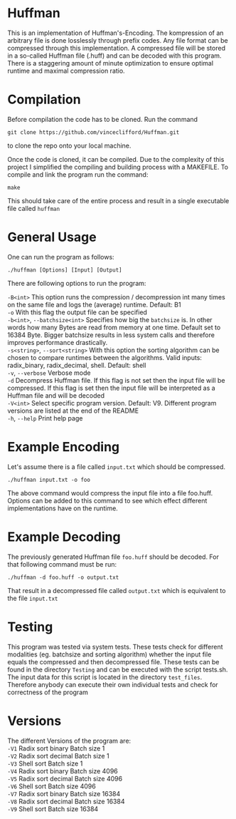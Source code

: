 # Huffman

This is an implementation of Huffman's-Encoding. The kompression of an arbitrary file is done losslessly through prefix codes. Any file format can be compressed through this implementation. A compressed file will be stored in a so-called Huffman file (.huff) and can be decoded with this program. There is a staggering amount of minute optimization to ensure optimal runtime and maximal compression ratio. 

# Compilation

Before compilation the code has to be cloned. Run the command 
````
git clone https://github.com/vinceclifford/Huffman.git
````
to clone the repo onto your local machine. 

Once the code is cloned, it can be compiled. Due to the complexity of this project I simplified the compiling and building process with a MAKEFILE. To compile and link the program run the command: 

````
make 
````
This should take care of the entire process and result in a single executable file called `huffman`

# General Usage

One can run the program as follows:
````
./huffman [Options] [Input] [Output]
````
There are following options to run the program: 

``-B<int>`` This option runs the compression / decompression int many times on the same file and logs the (average) runtime. Default: B1 <br />
`-o` With this flag the output file can be specified <br />
`-b<int>`, `--batchsize<int>` Specifies how big the `batchsize` is. In other words how many Bytes are read from memory at one time. Default set to 16384 Byte. Bigger batchsize results in less system calls and therefore improves performance drastically. <br />
`-s<string>`, `--sort<string>` With this option the sorting algorithm can be chosen to compare runtimes between the algorithms. Valid inputs: radix_binary, radix_decimal, shell. Default: shell <br />
`-v`, `--verbose` Verbose mode <br />
`-d` Decompress Huffman file. If this flag is not set then the input file will be compressed. If this flag is set then the input file will be interpreted as a Huffman file and will be decoded <br />
`-V<int>` Select specific program version. Default: V9. Different program versions are listed at the end of the README <br />
`-h`, `--help` Print help page <br />

# Example Encoding 
Let's assume there is a file called `input.txt` which should be compressed. 
```
./huffman input.txt -o foo
```
The above command would compress the input file into a file foo.huff. Options can be added to this command to see which effect different implementations have on the runtime. 

# Example Decoding 
The previously generated Huffman file `foo.huff` should be decoded. For that following command must be run: 
```
./huffman -d foo.huff -o output.txt
```
That result in a decompressed file called `output.txt` which is equivalent to the file `input.txt`

# Testing

This program was tested via system tests. These tests check for different modalities (eg. batchsize and sorting algorithm) whether the input file equals the compressed and then decompressed file. These tests can be found in the directory `Testing` and can be executed with the script tests.sh. The input data for this script is located in the directory `test_files`. Therefore anybody can execute their own individual tests and check for correctness of the program


# Versions
The different Versions of the program are: <br />
`-V1`   Radix sort binary       Batch size 1 <br />
`-V2`   Radix sort decimal      Batch size 1 <br />
`-V3`   Shell sort              Batch size 1 <br />
`-V4`   Radix sort binary       Batch size 4096 <br />
`-V5`   Radix sort decimal      Batch size 4096 <br />
`-V6`   Shell sort              Batch size 4096 <br />
`-V7`   Radix sort binary       Batch size 16384 <br />
`-V8`   Radix sort decimal      Batch size 16384 <br />
`-V9`   Shell sort              Batch size 16384 <br />
